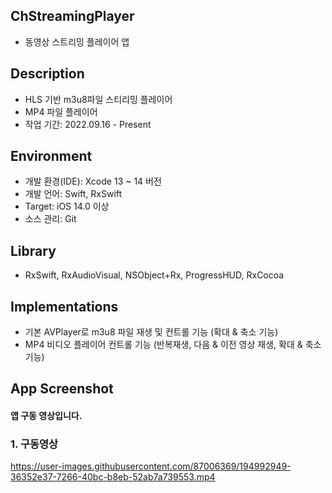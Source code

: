## ChStreamingPlayer
* 동영상 스트리밍 플레이어 앱

## Description
* HLS 기반 m3u8파일 스티리밍 플레이어
* MP4 파일 플레이어 
* 작업 기간: 2022.09.16 - Present

## Environment
* 개발 환경(IDE): Xcode 13 ~ 14 버전
* 개발 언어: Swift, RxSwift
* Target: iOS 14.0 이상
* 소스 관리: Git

## Library
* RxSwift, RxAudioVisual, NSObject+Rx, ProgressHUD, RxCocoa

## Implementations
* 기본 AVPlayer로 m3u8 파일 재생 및 컨트롤 기능 (확대 & 축소 기능)
* MP4 비디오 플레이어 컨트롤 기능 (반복재생, 다음 & 이전 영상 재생, 확대 & 축소 기능)

## App Screenshot
#### 앱 구동 영상입니다.
### 1. 구동영상

https://user-images.githubusercontent.com/87006369/194992949-36352e37-7266-40bc-b8eb-52ab7a739553.mp4



